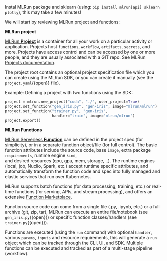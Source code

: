 Instal MLRun package and sklearn (using: `pip install mlrun[api] sklearn plotly`), this may take a few minutes!

We will start by reviewing MLRun project and functions:

**MLRun project**

[MLRun **Project**](https://docs.mlrun.org/en/latest/projects/overview.html) is a container for all your work on a particular activity or application. Projects host `functions`, `workflow`, 
`artifacts`, `secrets`, and more. Projects have access control and can be accessed by one or more people, and they are usually associated with a GIT repo.
See MLRun [Projects documentation](https://docs.mlrun.org/en/latest/projects/overview.html).

The project root contains an optional project specification file which you can create using the MLRun SDK, or you can create it manually (see the `project.yaml`{{open}} file). 

Example: Defining a project with two functions using the SDK:
```python
project = mlrun.new_project("coda", "./", user_project=True)
project.set_function("gen_iris.py", "gen-iris", image="mlrun/mlrun")
project.set_function("trainer.py", "gen-iris", 
                     handler="train", image="mlrun/mlrun")
project.export()
```

**MLRun Functions**

[MLRun Serverless **Function**](https://docs.mlrun.org/en/latest/runtimes/functions.html) can be defined in the project spec 
(for simplicity), or in a separate function object/file (for full control).
The basic function attributes include the source code, base `image`, extra package `requirements`, runtime engine `kind`,  
and desired resources (cpu, gpu, mem, storage, ..). The runtime engines (local, job, Nuclio, Spark, etc.) accept runtime specific attributes, and automatically 
transform the function code and spec into fully managed and elastic services that run over Kubernetes.

MLRun supports batch functions (for data processing, training, etc.) or real-time functions (for serving, APIs, and stream processing), 
and offers an extensive [Function Marketplace](https://www.mlrun.org/marketplace/functions/).

Function source code can come from a single file (.py, .ipynb, etc.) or a full archive (git, zip, tar), 
MLRun can execute an entire file/notebook (see `gen_iris.py`{{open}}) or specific function classes/handlers (see `trainer.py`{{open}}).

Functions are executed (using the `run` command) with optional `handler`, various `params`, `inputs` and resource requirements, this will generate a `run` object 
which can be tracked through the CLI, UI, and SDK. Multiple functions can be executed and tracked as part of a multi-stage pipeline (workflow). 
